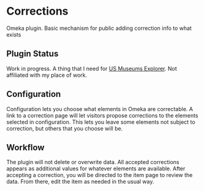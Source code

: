 Corrections
===========

Omeka plugin. Basic mechanism for public adding correction info to what exists

Plugin Status
-------------

Work in progress. A thing that I need for [US Museums Explorer](http://museums.hackingthehumanities.org/about). Not affiliated with my place of work. 

Configuration
-------------

Configuration lets you choose what elements in Omeka are correctable. A link to a correction page will let visitors
propose corrections to the elements selected in configuration. This lets you leave some elements not subject to correction,
but others that you choose will be.

Workflow
--------

The plugin will not delete or overwrite data. All accepted corrections appears as additional values for whatever elements
are available. After accepting a correction, you will be directed to the item page to review the data. From there, 
edit the item as needed in the usual way.
